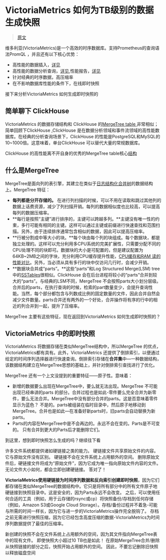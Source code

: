 # VictoriaMetrics 如何为TB级别的数据生成快照

> [原文](https://valyala.medium.com/how-victoriametrics-makes-instant-snapshots-for-multi-terabyte-time-series-data-e1f3fb0e0282)

维多利亚(VictoriaMetrics)是一个高效的时序数据库。支持Prometheus的查询语法PromQL ，并且还有以下核心优势：

- 高性能的数据插入，[详见](https://valyala.medium.com/high-cardinality-tsdb-benchmarks-victoriametrics-vs-timescaledb-vs-influxdb-13e6ee64dd6b)
- 高性能的数据分析查询，[详见](https://valyala.medium.com/when-size-matters-benchmarking-victoriametrics-vs-timescale-and-influxdb-6035811952d4),性能报告，[详见](https://docs.google.com/spreadsheets/d/158AAsLMlGZ72D4MHfSdru_9dt3jpHymqo8Up_vp3LfU/edit?usp=sharing)
- 针对经典的时序数据，高压缩率
- 在不影响数据库性能的条件下，在线即时快照

接下来分析VictoriaMetrics 如何生成即时快照的



## 简单聊下 ClickHouse

VictoriaMetrics 的数据存储结构和 ClickHouse 的[MergeTree table ](https://clickhouse.yandex/docs/en/development/architecture/#merge-tree)非常相似；简单回顾下ClickHouse ,ClickHouse 是在数据分析领域和事件流领域的高性能数据库。在经典的分析查询场景下，ClickHouse 的性能是PostgreSQL和MySQL的10~1000倍。这意味着，单台ClickHouse 可以替代大量的常规数据库。

ClickHouse 的高性能离不开自身的优秀的MergeTree table核心[结构](https://clickhouse.tech/docs/en/development/architecture/)



## 什么是MergeTree

MergeTree是面向列的表引擎，其建立在类似于[日志结构化合并树](https://en.wikipedia.org/wiki/Log-structured_merge-tree)的数据结构上。MergeTree 特征：

- **每列都是分开存储的。** 在进行列扫描的时候，可以不用在读取和跳过其他列的数据上话费资源，减少了列扫描开销。每列的数据相似度也比较高，可以提高每列的数据压缩率。
- **每行是按照“主键”进行排序的，主键可以跨越多列。**主键没有唯一性的约束，多行可能有相同的主键。这样可以通过主键或前缀进行快速查找和范围扫描。另外，由于连续排序通常包含相似的数据，因此可以提高压缩率。
- **行被分割成中等大小的块。**每个块由每个列的块组成。每个数据块，都是独立处理的。这样可以充分利用多CPU系统的完美扩展性，只需要分配不同的CPU处理不同的块即可。数据块的大小是可配置的，但是建议配置为64KB~2MB之间的字块，充分利用CPU缓存提升性能，[CPU缓存和RAM 读的性能对比](https://gist.github.com/jboner/2841832)。另外，当必须从具有多行的块中仅访问几行时，会减少开销。
- **数据块合并成“parts”。**这些“parts”和Log Structured Merge(LSM) tree 中的[SSTables](https://stackoverflow.com/questions/2576012/what-is-an-sstable)很相似。ClickHouse 会在后台进程将较小的“parts”合并到较大的“parts”。与经典的LSM不同，MergeTree 不会按照parts大小划分层级。合并后的parts，在执行查询的时候，检索的part数量变少，会提升查询性能。当然，每个部分都包含与列数成比例的固定数量的文件，因此合并自然会减少文件数量。parts合并还有两外的一个好处，合并操作将有序的行中的相近的列合并到一起，提升了压缩率。

MergeTree 主要有这些特征，现在返回到VictoriaMetrics 如何生成即时快照的？



## VictoriaMetrics 中的即时快照

VictoriaMetrics 将数据存储在类似MergeTree结构中，所以MergeTree 的优点，VictoriaMetrics都有具有。此外，VictoriaMetrics 还提供了倒排索引，以便通过给定的时间序列选择器进行快速查询。倒排索引存储在**合并集**中—一种数据结构，该数据结构建立在MergeTree思想的基础上，并针对倒排索引查找进行了优化。

MergeTree 还有一个上文没提到的重要特征——原子性。意味着：

- 新增的数据要么出现在MergeTree中，要么就无法出现。MergeTree 不可能出现已经串讲的parts 的部分。合并过程也是如此-零件要么完全合并为新零件，要么无法合并。MergeTree中没有部分合并的parts。这是否意味着零件显示为蓝色？ 不是的。parts被组装在临时目录中，然后原子地移动到MergeTree。合并也是如此—在准备好新parts时，旧parts会自动替换为新parts。
- Parts的内容在MergeTree中是不会再边的。永远不会在变的。Parts是不可变的。 只有合并到更大的Parts后才能删除它们。

到这里，想到即时快照怎么生成的吗？继续往下看



许多文件系统都提供诸如硬链接之类的能力。 硬链接文件共享原始文件的内容。 它与原始文件没有区别。 硬链接不会在文件系统上占用额外的空间。 删除原始文件后，硬链接文件将成为“原始文件”，因为它成为唯一指向原始文件内容的文件。 无论文件大小如何，都会立即创建硬链接。 答对了！

**VictoriaMetrics使用硬链接为时间序列数据和反向索引创建即时快照**，因为它们都存储在类似MergeTree的数据结构中。它只是将所有部分中的所有文件原子地硬链接到快照目录中。这是安全的，因为Parts永远不会改变。 之后，可以使用任何合适的工具（例如，用于云存储的rsync或cp）将快照备份/存档到任何存储（例如，Amazon S3或Google Cloud Storage）。存档/备份过程并不着急-可能与所需的时间一样长，因为它与进一步的VictoriaMetrics操作完全脱钩了。 存档之前无需进行快照压缩，因为它已经包含高度压缩的数据-VictoriaMetrics为时间序列数据提供了最佳的压缩率。



新创建的快照不会在文件系统上占用额外的空间，因为其文件指向MergeTree表中的现有文件。 即使快照大小超过10 TB也是如此！ 在原始MergeTree合并/删除从快照链接的部分之后，快照开始占用额外的空间。 因此，不要忘记删除旧快照以释放磁盘空间

